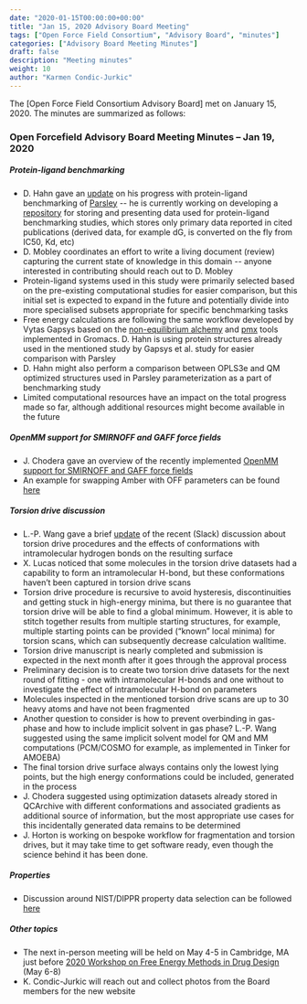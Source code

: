 ```yaml
---
date: "2020-01-15T00:00:00+00:00"
title: "Jan 15, 2020 Advisory Board Meeting"
tags: ["Open Force Field Consortium", "Advisory Board", "minutes"]
categories: ["Advisory Board Meeting Minutes"]
draft: false
description: "Meeting minutes"
weight: 10
author: "Karmen Condic-Jurkic"
---
```


The [Open Force Field Consortium Advisory Board] met on January 15, 2020.
The minutes are summarized as follows:

### Open Forcefield Advisory Board Meeting Minutes – Jan 19, 2020


##### Protein-ligand benchmarking
* D. Hahn gave an [update](2020-01-15-PLBenchmark-Update-David-Hahn.pdf) on his progress with protein-ligand benchmarking of [Parsley](https://github.com/openforcefield/openforcefields) -- he is currently working on developing a [repository](https://github.com/openforcefield/PLBenchmarks) for storing and presenting data used for protein-ligand benchmarking studies, which stores only primary data reported in cited publications (derived data, for example dG, is converted on the fly from IC50, Kd, etc)
* D. Mobley coordinates an effort to write a living document (review) capturing the current state of knowledge in this domain -- anyone interested in contributing should reach out to D. Mobley
* Protein-ligand systems used in this study were primarily selected based on the pre-existing computational studies for easier comparison, but this initial set is expected to expand in the future and potentially divide into more specialised subsets appropriate for specific benchmarking tasks
* Free energy calculations are following the same workflow developed by Vytas Gapsys based on the [non-equilibrium alchemy](https://pubs.rsc.org/en/content/articlehtml/2020/sc/c9sc03754c) and [pmx](https://onlinelibrary.wiley.com/doi/full/10.1002/jcc.23804) tools implemented in Gromacs. D. Hahn is using protein structures already used in the mentioned study by Gapsys et al. study for easier comparison with Parsley
* D. Hahn might also perform a comparison between OPLS3e and QM optimized structures used in Parsley parameterization as a part of benchmarking study
* Limited computational resources have an impact on the total progress made so far, although additional resources might become available in the future


##### OpenMM support for SMIRNOFF and GAFF force fields
* J. Chodera gave an overview of the recently implemented [OpenMM support for SMIRNOFF and GAFF force fields](https://github.com/openmm/openmm-forcefields)
* An example for swapping Amber with OFF parameters can be found [here](https://github.com/openforcefield/openforcefield/tree/master/examples/swap_amber_parameters)


##### Torsion drive discussion
* L.-P. Wang gave a brief [update](2020-01-15-torsiondrive-discusion-LPWang.pdf) of the recent (Slack) discussion about torsion drive procedures and the effects of conformations with intramolecular hydrogen bonds on the resulting surface
* X. Lucas noticed that some molecules in the torsion drive datasets had a capability to form an intramolecular H-bond, but these conformations haven’t been captured in torsion drive scans
* Torsion drive procedure is recursive to avoid hysteresis, discontinuities and getting stuck in high-energy minima, but there is no guarantee that torsion drive will be able to find a global minimum. However, it is able to stitch together results from multiple starting structures, for example, multiple starting points can be provided (“known” local minima) for torsion scans, which can subsequently decrease calculation walltime.
* Torsion drive manuscript is nearly completed and submission is expected in the next month after it goes through the approval process
* Preliminary decision is to create two torsion drive datasets for the next round of fitting - one with intramolecular H-bonds and one without to investigate the effect of intramolecular H-bond on parameters
* Molecules inspected in the mentioned torsion drive scans are up to 30 heavy atoms and have not been fragmented
* Another question to consider is how to prevent overbinding in gas-phase and how to include implicit solvent in gas phase? L.-P. Wang suggested using the same implicit solvent model for QM and MM computations (PCM/COSMO for example, as implemented in Tinker for AMOEBA)
* The final torsion drive surface always contains only the lowest lying points, but the high energy conformations could be included, generated in the process
* J. Chodera suggested using optimization datasets already stored in QCArchive with different conformations and associated gradients as additional source of information, but the most appropriate use cases for this incidentally generated data remains to be determined
* J. Horton is working on bespoke workflow for fragmentation and torsion drives, but it may take time to get software ready, even though the science behind it has been done.


##### Properties
* Discussion around NIST/DIPPR property data selection can be followed [here](https://github.com/openforcefield/nistdataselection/issues/12)


##### Other topics
* The next in-person meeting will be held on May 4-5 in Cambridge, MA just before [2020 Workshop on Free Energy Methods in Drug Design](http://www.alchemistry.org/wiki/2020_Workshop_on_Free_Energy_Methods_in_Drug_Design) (May 6-8)
* K. Condic-Jurkic will reach out and collect photos from the Board members for the new website
